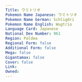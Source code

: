 ```yaml
---
﻿Title: ウミトリオ
Pokemon Name Japanese: ウミトリオ
Pokemon Name German: Schligdri
Pokemon Name English: Wugtrio
Language Card: Japanese
National Dex Number: 961
Region: Paldea
Regional Form: false
Additional Form: false
Mega: false
Gigantamax: false
Cover: false
Link: 
Owned: 
---
```

